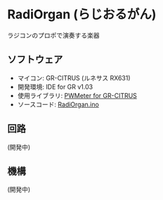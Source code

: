 # RadiOrgan (らじおるがん)
ラジコンのプロポで演奏する楽器
## ソフトウェア
- マイコン: GR-CITRUS (ルネサス RX631)
- 開発環境: IDE for GR v1.03
- 使用ライブラリ: [PWMeter for GR-CITRUS](https://github.com/lipoyang/PWMeter4Citrus)
- ソースコード: [RadiOrgan.ino](RadiOrgan.ino)
## 回路
(開発中)
## 機構
(開発中)
